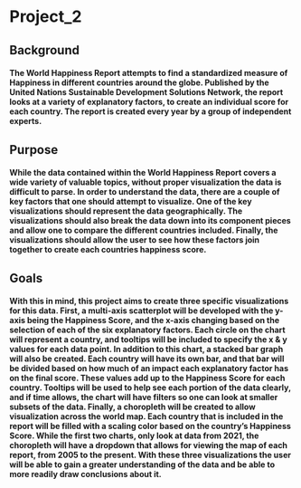 # Project_2

## Background

#### The World Happiness Report attempts to find a standardized measure of Happiness in different countries around the globe. Published by the United Nations Sustainable Development Solutions Network, the report looks at a variety of explanatory factors, to create an individual score for each country. The report is created every year by a group of independent experts.

## Purpose

#### While the data contained within the World Happiness Report covers a wide variety of valuable topics, without proper visualization the data is difficult to parse. In order to understand the data, there are a couple of key factors that one should attempt to visualize. One of the key visualizations should represent the data geographically. The visualizations should also break the data down into its component pieces and allow one to compare the different countries included. Finally, the visualizations should allow the user to see how these factors join together to create each countries happiness score.

## Goals 

#### With this in mind, this project aims to create three specific visualizations for this data. First, a multi-axis scatterplot will be developed with the y-axis being the Happiness Score, and the x-axis changing based on the selection of each of the six explanatory factors. Each circle on the chart will represent a country, and tooltips will be included to specify the x & y values for each data point. In addition to this chart, a stacked bar graph will also be created. Each country will have its own bar, and that bar will be divided based on how much of an impact each explanatory factor has on the final score. These values add up to the Happiness Score for each country. Tooltips will be used to help see each portion of the data clearly, and if time allows, the chart will have filters so one can look at smaller subsets of the data. Finally, a choropleth will be created to allow visualization across the world map. Each country that is included in the report will be filled with a scaling color based on the country’s Happiness Score. While the first two charts, only look at data from 2021, the choropleth will have a dropdown that allows for viewing the map of each report, from 2005 to the present. With these three visualizations the user will be able to gain a greater understanding of the data and be able to more readily draw conclusions about it.
